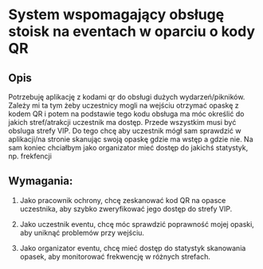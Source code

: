 # System wspomagający obsługę stoisk na eventach w oparciu o kody QR

## Opis

Potrzebuję aplikację z kodami qr do obsługi dużych wydarzeń/pikników. Zależy mi ta tym żeby uczestnicy mogli na wejściu otrzymać opaskę z kodem QR i potem na podstawie tego kodu obsługa ma móc określić do jakich stref/atrakcji uczestnik ma dostęp. Przede wszystkim musi być obsluga strefy VIP. Do tego chcę aby uczestnik mógł sam sprawdzić w aplikacji/na stronie skanując swoją opaskę gdzie ma wstęp a gdzie nie. Na sam koniec chciałbym jako organizator mieć dostęp do jakichś statystyk, np. frekfencji

## Wymagania:

1. Jako pracownik ochrony, chcę zeskanować kod QR na opasce uczestnika, aby szybko zweryfikować jego dostęp do strefy VIP.

2. Jako uczestnik eventu, chcę móc sprawdzić poprawność mojej opaski, aby uniknąć problemów przy wejściu.

3. Jako organizator eventu, chcę mieć dostęp do statystyk skanowania opasek, aby monitorować frekwencję w różnych strefach.
